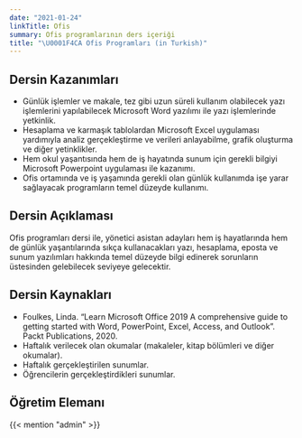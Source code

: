 ```yaml
---
date: "2021-01-24"
linkTitle: Ofis
summary: Ofis programlarının ders içeriği
title: "\U0001F4CA Ofis Programları (in Turkish)"
---
```



## Dersin Kazanımları

- Günlük işlemler ve makale, tez gibi uzun süreli kullanım olabilecek yazı işlemlerini yapılabilecek Microsoft Word yazılımı ile yazı işlemlerinde yetkinlik.
- Hesaplama ve karmaşık tablolardan Microsoft Excel uygulaması yardımıyla analiz gerçekleştirme ve verileri anlayabilme, grafik oluşturma ve diğer yetinklikler.
- Hem okul yaşantısında hem de iş hayatında sunum için gerekli bilgiyi Microsoft Powerpoint uygulaması ile kazanımı.
- Ofis ortamında ve iş yaşamında gerekli olan günlük kullanımda işe yarar sağlayacak programların temel düzeyde kullanımı.

## Dersin Açıklaması

Ofis programları dersi ile, yönetici asistan adayları hem iş hayatlarında hem de günlük yaşantılarında sıkça kullanacakları yazı, hesaplama, eposta ve sunum yazılımları hakkında temel düzeyde bilgi edinerek sorunların üstesinden gelebilecek seviyeye gelecektir. 

## Dersin Kaynakları

- Foulkes, Linda. “Learn Microsoft Office 2019 A comprehensive guide to getting started with Word, PowerPoint, Excel, Access, and Outlook”. Packt Publications, 2020.
- Haftalık verilecek olan okumalar (makaleler, kitap bölümleri ve diğer okumalar).
- Haftalık gerçekleştirilen sunumlar.
- Öğrencilerin gerçekleştirdikleri sunumlar.


## Öğretim Elemanı

{{< mention "admin" >}}
